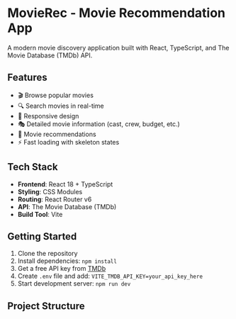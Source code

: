 # MovieRec - Movie Recommendation App

A modern movie discovery application built with React, TypeScript, and The Movie Database (TMDb) API.

## Features

- 🎬 Browse popular movies
- 🔍 Search movies in real-time  
- 📱 Responsive design
- 🎭 Detailed movie information (cast, crew, budget, etc.)
- 🎯 Movie recommendations
- ⚡ Fast loading with skeleton states

## Tech Stack

- **Frontend**: React 18 + TypeScript
- **Styling**: CSS Modules
- **Routing**: React Router v6
- **API**: The Movie Database (TMDb)
- **Build Tool**: Vite

## Getting Started

1. Clone the repository
2. Install dependencies: `npm install`
3. Get a free API key from [TMDb](https://www.themoviedb.org/settings/api)
4. Create `.env` file and add: `VITE_TMDB_API_KEY=your_api_key_here`
5. Start development server: `npm run dev`

## Project Structure